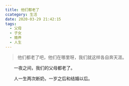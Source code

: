 ```yaml
---
title: 他们都老了
ccategory: 生活
date: 2020-03-29 21:42:15
tags:
  - 父母
  - 子女
  - 赡养
  - 人生
---
```


> 他们都老了吧，他们在哪里呀，我们就这样各自奔天涯。

&emsp;&emsp;一夜之间，我们的父母都老了。

&emsp;&emsp;人一生两次断奶，一岁之后和结婚以后。
